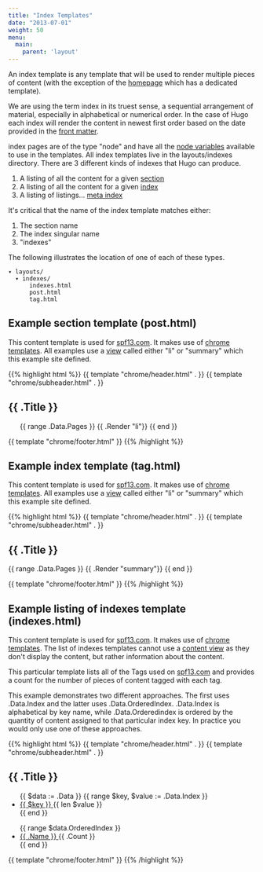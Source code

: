 ```yaml
---
title: "Index Templates"
date: "2013-07-01"
weight: 50
menu:
  main:
    parent: 'layout'
---
```


An index template is any template that will be used to render multiple pieces of
content (with the exception of the [homepage](/layout/homepage) which has a
dedicated template).

We are using the term index in its truest sense, a sequential arrangement of
material, especially in alphabetical or numerical order. In the case of Hugo
each index will render the content in newest first order based on the date
provided in the [front matter](/content/front-matter).

index pages are of the type "node" and have all the [node
variables](/layout/variables/) available to use in the templates.
All index templates live in the layouts/indexes directory. There are 3 different
kinds of indexes that Hugo can produce.

1. A listing of all the content for a given [section](/content/sections)
2. A listing of all the content for a given [index](/extras/indexes)
3. A listing of listings... [meta index](/extras/indexes)

It's critical that the name of the index template matches either:

1. The section name
2. The index singular name
3. "indexes"

The following illustrates the location of one of each of these types.

    ▾ layouts/
      ▾ indexes/
          indexes.html
          post.html
          tag.html

## Example section template (post.html)
This content template is used for [spf13.com](http://spf13.com).
It makes use of [chrome templates](/layout/chrome). All examples use a
[view](/layout/views/) called either "li" or "summary" which this example site
defined.

{{% highlight html %}}
{{ template "chrome/header.html" . }}
{{ template "chrome/subheader.html" . }}

<section id="main">
  <div>
   <h1 id="title">{{ .Title }}</h1>
        <ul id="list">
            {{ range .Data.Pages }}
                {{ .Render "li"}}
            {{ end }}
        </ul>
  </div>
</section>

{{ template "chrome/footer.html" }}
{{% /highlight %}}

## Example index template (tag.html)
This content template is used for [spf13.com](http://spf13.com).
It makes use of [chrome templates](/layout/chrome). All examples use a
[view](/layout/views/) called either "li" or "summary" which this example site
defined.

{{% highlight html %}}
{{ template "chrome/header.html" . }}
{{ template "chrome/subheader.html" . }}

<section id="main">
  <div>
   <h1 id="title">{{ .Title }}</h1>
    {{ range .Data.Pages }}
        {{ .Render "summary"}}
    {{ end }}
  </div>
</section>

{{ template "chrome/footer.html" }}
{{% /highlight %}}

## Example listing of indexes template (indexes.html)
This content template is used for [spf13.com](http://spf13.com).
It makes use of [chrome templates](/layout/chrome). The list of indexes
templates cannot use a [content view](/layout/views) as they don't display the content, but
rather information about the content.

This particular template lists all of the Tags used on
[spf13.com](http://spf13.com) and provides a count for the number of pieces of
content tagged with each tag.

This example demonstrates two different approaches. The first uses .Data.Index and
the latter uses .Data.OrderedIndex. .Data.Index is alphabetical by key name, while
.Data.Orderedindex is ordered by the quantity of content assigned to that particular
index key.  In practice you would only use one of these approaches.

{{% highlight html %}}
{{ template "chrome/header.html" . }}
{{ template "chrome/subheader.html" . }}

<section id="main">
  <div>
   <h1 id="title">{{ .Title }}</h1>

   <ul>
   {{ $data := .Data }}
    {{ range $key, $value := .Data.Index }}
    <li><a href="{{ $data.Plural }}/{{ $key | urlize }}"> {{ $key }} </a> {{ len $value }} </li>
    {{ end }}
   </ul>
  </div>

   <ul>
    {{ range $data.OrderedIndex }}
    <li><a href="{{ $data.Plural }}/{{ .Name | urlize }}"> {{ .Name }} </a> {{ .Count }} </li>
    {{ end }}
   </ul>
</section>

{{ template "chrome/footer.html" }}
{{% /highlight %}}




